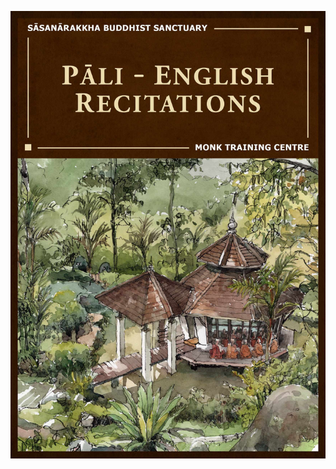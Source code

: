 <div class="cover-page">

![SBS Pāli-English Recitations](./assets/images/front-cover-compressed.jpg)

</div>
